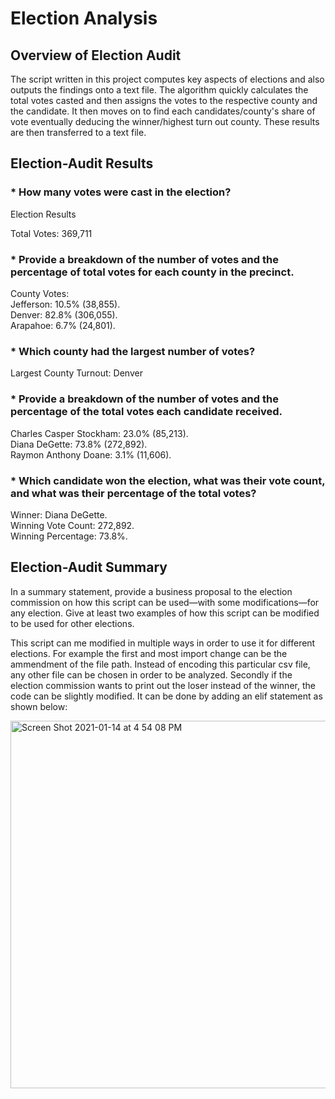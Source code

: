 # Election Analysis

## Overview of Election Audit

The script written in this project computes key aspects of elections and also outputs the findings onto a text file. The algorithm quickly calculates the total votes casted and then assigns the votes to the respective county and the candidate. It then moves on to find each candidates/county's share of vote eventually deducing the winner/highest turn out county. These results are then transferred to a text file.

## Election-Audit Results

### * How many votes were cast in the election?

Election Results

Total Votes: 369,711

### * Provide a breakdown of the number of votes and the percentage of total votes for each county in the precinct.

County Votes:  
Jefferson: 10.5% (38,855).  
Denver: 82.8% (306,055).   
Arapahoe: 6.7% (24,801). 

### * Which county had the largest number of votes?

Largest County Turnout: Denver

### * Provide a breakdown of the number of votes and the percentage of the total votes each candidate received.
Charles Casper Stockham: 23.0% (85,213).   
Diana DeGette: 73.8% (272,892).    
Raymon Anthony Doane: 3.1% (11,606).    

### * Which candidate won the election, what was their vote count, and what was their percentage of the total votes?


Winner: Diana DeGette.     
Winning Vote Count: 272,892.  
Winning Percentage: 73.8%.     



## Election-Audit Summary
In a summary statement, provide a business proposal to the election commission on how this script can be used—with some modifications—for any election. Give at least two examples of how this script can be modified to be used for other elections.

This script can me modified in multiple ways in order to use it for different elections. For example the first and most import change can be the ammendment of the file path. Instead of encoding this particular csv file, any other file can be chosen in order to be analyzed. Secondly if the election commission wants to print out the loser instead of the winner, the code can be slightly modified. It can be done by adding an elif statement as shown below:

<img width="588" alt="Screen Shot 2021-01-14 at 4 54 08 PM" src="https://user-images.githubusercontent.com/73799417/104653832-32ef8b80-5689-11eb-9f08-8fdd1b44810e.png">
